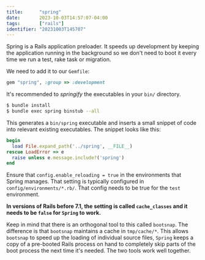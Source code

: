 ```yaml
---
title:      "spring"
date:       2023-10-03T14:57:07-04:00
tags:       ["rails"]
identifier: "20231003T145707"
---
```


Spring is a Rails application preloader. It speeds up development by
keeping the application running in the background so we don't need to
boot it every time we run a test, rake task or migration.

We need to add it to our `Gemfile`:

```ruby
gem "spring", :group => :development
```


It's recommended to *springify* the executables in your `bin/`
directory.

```bash
$ bundle install
$ bundle exec spring binstub --all
```

This generates a `bin/spring` executable and inserts a small snippet
of code into relevant existing executables. The snippet looks like
this:

```ruby
begin
  load File.expand_path('../spring', __FILE__)
rescue LoadError => e
  raise unless e.message.include?('spring')
end
```

Ensure that `config.enable_reloading = true` in the environments that
Spring manages. That setting is typically configured in
`config/environments/*.rb/`. That config needs to be true for the
`test` environment.

**In versions of Rails before 7.1, the setting is called
`cache_classes` and it needs to be `false` for `Spring` to work.**

Keep in mind that there is an orthogonal tool to this called
`bootsnap`. The difference is that `bootsnap` maintains a cache in
`tmp/cache/*`. This allows `bootsnap` to speed up the loading of
individual source files, `Spring` keeps a copy of a pre-booted Rails
process on hand to completely skip parts of the boot process the next
time it's needed. The two tools work well together.
